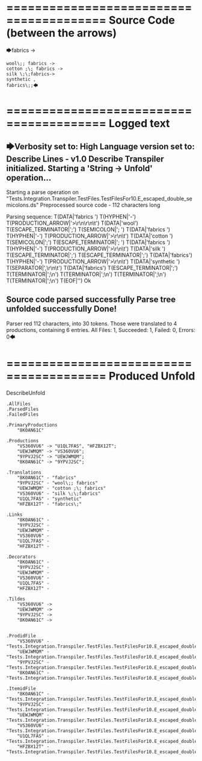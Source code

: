 ========================================
Source Code (between the arrows)
========================================

🡆fabrics ->

	wool\;; fabrics ->
	cotton ;\; fabrics ->
	silk \;\;fabrics->
	synthetic ,
	fabrics\;;🡄

========================================
Logged text
========================================

🡆Verbosity set to: High
Language version set to: Describe Lines - v1.0
Describe Transpiler initialized.
Starting a 'String -> Unfold' operation...
------------------------
Starting a parse operation on "Tests.Integration.Transpiler.TestFiles.TestFilesFor10.E_escaped_double_semicolons.ds"
Preprocessed source code - 112 characters long

Parsing sequence: T(DATA|'fabrics ') T(HYPHEN|'-') T(PRODUCTION_ARROW|'>\r\n\r\n\t') T(DATA|'wool') T(ESCAPE_TERMINATOR|'\;') T(SEMICOLON|'; ') T(DATA|'fabrics ') T(HYPHEN|'-') T(PRODUCTION_ARROW|'>\r\n\t') T(DATA|'cotton ') T(SEMICOLON|';') T(ESCAPE_TERMINATOR|'\; ') T(DATA|'fabrics ') T(HYPHEN|'-') T(PRODUCTION_ARROW|'>\r\n\t') T(DATA|'silk ') T(ESCAPE_TERMINATOR|'\;') T(ESCAPE_TERMINATOR|'\;') T(DATA|'fabrics') T(HYPHEN|'-') T(PRODUCTION_ARROW|'>\r\n\t') T(DATA|'synthetic ') T(SEPARATOR|',\r\n\t') T(DATA|'fabrics') T(ESCAPE_TERMINATOR|'\;') T(TERMINATOR|';\n') T(TERMINATOR|';\n') T(TERMINATOR|';\n') T(TERMINATOR|';\n') T(EOF|'<EOF>') Ok

Source code parsed successfully
Parse tree unfolded successfully
Done!
------------------------
Parser red 112 characters, into 30 tokens.
Those were translated to 4 productions, containing 6 entries.
All Files: 1, Succeeded: 1, Failed: 0, Errors: 0🡄

========================================
Produced Unfold
========================================

DescribeUnfold

    .AllFiles
    .ParsedFiles
    .FailedFiles

    .PrimaryProductions
        "8K0AN61C" 

    .Productions
        "VS360VU6" -> "U1QL7FAS", "HFZBX12T";
        "UEWJWMQM" -> "VS360VU6";
        "9YPVJ2SC" -> "UEWJWMQM";
        "8K0AN61C" -> "9YPVJ2SC";

    .Translations
        "8K0AN61C" - "fabrics"
        "9YPVJ2SC" - "wool\;; fabrics"
        "UEWJWMQM" - "cotton ;\; fabrics"
        "VS360VU6" - "silk \;\;fabrics"
        "U1QL7FAS" - "synthetic"
        "HFZBX12T" - "fabrics\;"

    .Links
        "8K0AN61C" - 
        "9YPVJ2SC" - 
        "UEWJWMQM" - 
        "VS360VU6" - 
        "U1QL7FAS" - 
        "HFZBX12T" - 

    .Decorators
        "8K0AN61C" - 
        "9YPVJ2SC" - 
        "UEWJWMQM" - 
        "VS360VU6" - 
        "U1QL7FAS" - 
        "HFZBX12T" - 

    .Tildes
        "VS360VU6" -> 
        "UEWJWMQM" -> 
        "9YPVJ2SC" -> 
        "8K0AN61C" -> 


    .ProdidFile
        "VS360VU6" - "Tests.Integration.Transpiler.TestFiles.TestFilesFor10.E_escaped_double_semicolons.ds"
        "UEWJWMQM" - "Tests.Integration.Transpiler.TestFiles.TestFilesFor10.E_escaped_double_semicolons.ds"
        "9YPVJ2SC" - "Tests.Integration.Transpiler.TestFiles.TestFilesFor10.E_escaped_double_semicolons.ds"
        "8K0AN61C" - "Tests.Integration.Transpiler.TestFiles.TestFilesFor10.E_escaped_double_semicolons.ds"

    .ItemidFile
        "8K0AN61C" - "Tests.Integration.Transpiler.TestFiles.TestFilesFor10.E_escaped_double_semicolons.ds"
        "9YPVJ2SC" - "Tests.Integration.Transpiler.TestFiles.TestFilesFor10.E_escaped_double_semicolons.ds"
        "UEWJWMQM" - "Tests.Integration.Transpiler.TestFiles.TestFilesFor10.E_escaped_double_semicolons.ds"
        "VS360VU6" - "Tests.Integration.Transpiler.TestFiles.TestFilesFor10.E_escaped_double_semicolons.ds"
        "U1QL7FAS" - "Tests.Integration.Transpiler.TestFiles.TestFilesFor10.E_escaped_double_semicolons.ds"
        "HFZBX12T" - "Tests.Integration.Transpiler.TestFiles.TestFilesFor10.E_escaped_double_semicolons.ds"

